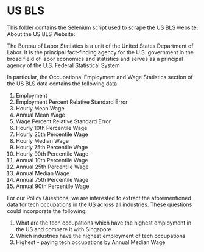 # US BLS
This folder contains the Selenium script used to scrape the US BLS website.
About the US BLS Website:

The Bureau of Labor Statistics is a unit of the United States Department of Labor. It is the principal fact-finding agency for the U.S. government in the broad field of labor economics and statistics and serves as a principal agency of the U.S. Federal Statistical System

In particular, the Occupational Employment and Wage Statistics section of the US BLS data contains the following data:
1. Employment
2. Employment Percent Relative Standard Error
3. Hourly Mean Wage
4. Annual Mean Wage
5. Wage  Percent Relative Standard Error
6. Hourly 10th Percentile Wage
7. Hourly 25th Percentile Wage
8. Hourly Median Wage
9. Hourly 75th Percentile Wage
10. Hourly 90th Percentile Wage
11. Annual 10th Percentile Wage
12. Annual 25th Percentile Wage
13. Annual Median Wage
14. Annual 75th Percentile Wage
15. Annual 90th Percentile Wage

For our Policy Questions, we are interested to extract the aforementioned data for tech occupations in the US across all industries. These questions could incorporate the following:
1. What are the tech occupations which have the highest employment in the US and compare it with Singapore
2. Which industries have the highest employment of tech occupations
3. Highest - paying tech occupations by Annual Median Wage
